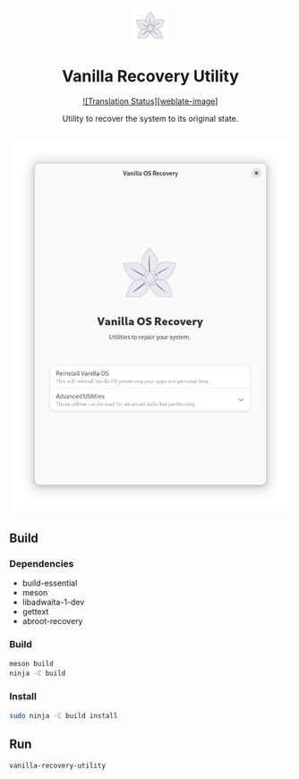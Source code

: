 <div align="center">
    <img src="data/icons/hicolor/scalable/apps/org.vanillaos.RecoveryUtility.svg" height="64">
    <h1>Vanilla Recovery Utility</h1>
</div>

<div align="center">

[![Translation Status][weblate-image]][weblate-url]

[weblate-url]: https://hosted.weblate.org/engage/vanilla-os/

<p>Utility to recover the system to its original state.</p>
<br />
<img src="data/screenshot.png">
</div>

## Build
### Dependencies
- build-essential
- meson
- libadwaita-1-dev
- gettext
- abroot-recovery

### Build
```bash
meson build
ninja -C build
```

### Install
```bash
sudo ninja -C build install
```

## Run
```bash
vanilla-recovery-utility
```
